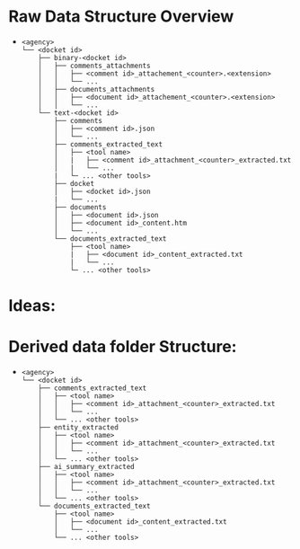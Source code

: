 # Raw Data Structure Overview 

-     <agency>
      └── <docket id>
          ├── binary-<docket id>
          │   ├── comments_attachments
          │   │   ├── <comment id>_attachement_<counter>.<extension>
          │   │   └── ...
          │   ├── documents_attachments
          │   │   ├── <document id>_attachement_<counter>.<extension>
          │   │   └── ...
          └── text-<docket id>
              ├── comments
              │   ├── <comment id>.json
              │   └── ...
              ├── comments_extracted_text
              │   ├── <tool name>
              │   |   ├── <comment id>_attachment_<counter>_extracted.txt
              │   |   └── ...
              |   └─ ... <other tools>
              ├── docket
              │   ├── <docket id>.json
              |   └── ...
              ├── documents
              │   ├── <document id>.json
              │   ├── <document id>_content.htm
              │   └── ...
              └── documents_extracted_text
                  ├── <tool name>
                  |   ├── <document id>_content_extracted.txt
                  |   └── ...
                  └─ ... <other tools>



# Ideas: 

# Derived data folder Structure: 

-     <agency>
      └── <docket id>
          ├── comments_extracted_text
          │   ├── <tool name>
          │   │   ├── <comment id>_attachment_<counter>_extracted.txt
          │   │   └── ...
          │   └── ... <other tools>
          ├── entity_extracted
          │   ├── <tool name>
          │   │   ├── <comment id>_attachment_<counter>_extracted.txt
          │   │   └── ...
          │   └── ... <other tools>
          ├── ai_summary_extracted
          │   ├── <tool name>
          │   │   ├── <comment id>_attachment_<counter>_extracted.txt
          │   │   └── ...
          │   └── ... <other tools>
          └── documents_extracted_text
              ├── <tool name>
              │   ├── <document id>_content_extracted.txt
              │   └── ...
              └── ... <other tools>
